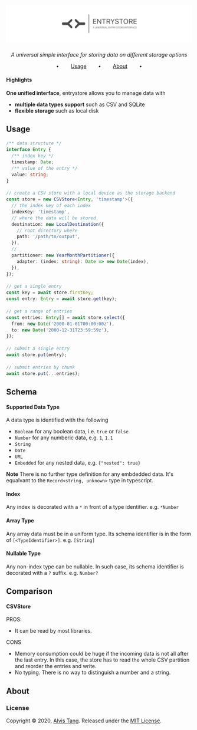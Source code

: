 # ![Logo](logo.svg)

<div align="center">

_A universal simple interface for storing data on different storage options_

•   [Usage](#usage)   •   [About](#about)   •

</div>

#### Highlights

**One unified interface**, entrystore allows you to manage data with

- **multiple data types support** such as CSV and SQLite
- **flexible storage** such as local disk

## Usage

```ts
/** data structure */
interface Entry {
  /** index key */
  timestamp: Date;
  /** value of the entry */
  value: string;
}

// create a CSV store with a local device as the storage backend
const store = new CSVStore<Entry, 'timestamp'>({
  // the index key of each index
  indexKey: 'timestamp',
  // where the data will be stored
  destination: new LocalDestination({
    // root directory where
    path: '/path/to/output',
  }),
  //
  partitioner: new YearMonthPartitioner({
    adapter: (index: string): Date => new Date(index),
  }),
});

// get a single entry
const key = await store.firstKey;
const entry: Entry = await store.get(key);

// get a range of entries
const entries: Entry[] = await store.select({
  from: new Date('2000-01-01T00:00:00z'),
  to: new Date('2000-12-31T23:59:59z'),
});

// submit a single entry
await store.put(entry);

// submit entries by chunk
await store.put(...entries);
```

## Schema

#### Supported Data Type

A data type is identified with the following

- `Boolean` for any boolean data, i.e. `true` or `false`
- `Number` for any numberic data, e.g. `1`, `1.1`
- `String` 
- `Date`
- `URL`
- `Embedded` for any nested data, e.g. `{"nested": true}`

**Note** There is no further type definition for any embdedded data.
It's equalvant to the `Record<string, unknown>` type in typescript.

#### Index

Any index is decorated with a `*` in front of a type identifier. e.g. `*Number`

#### Array Type

Any array data must be in a uniform type. Its schema identifier is in the form of `[<TypeIdentifier>]`. e.g. `[String]`

#### Nullable Type

Any non-index type can be nullable. In such case, its schema identifier is decorated with a `?` suffix. e.g. `Number?`

## Comparison

#### CSVStore

PROS:

- It can be read by most libraries.

CONS

- Memory consumption could be huge if the incoming data is not all after the last entry.
  In this case, the store has to read the whole CSV partition and reorder the entries and write.
- No typing. There is no way to distinguish a number and a string.

## About

### License

Copyright © 2020, [Alvis Tang](https://github.com/alvis). Released under the [MIT License](LICENSE).

